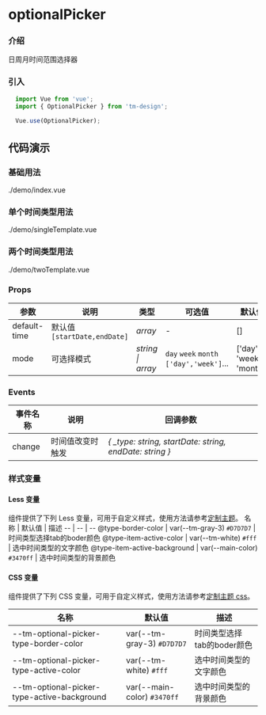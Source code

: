 # optionalPicker

### 介绍

日周月时间范围选择器

### 引入

```js
  import Vue from 'vue';
  import { OptionalPicker } from 'tm-design';
  
  Vue.use(OptionalPicker);
```

## 代码演示

### 基础用法

<demo-code>./demo/index.vue</demo-code>

### 单个时间类型用法
<demo-code>./demo/singleTemplate.vue</demo-code>

### 两个时间类型用法
<demo-code>./demo/twoTemplate.vue</demo-code>


### Props
参数 | 说明 | 类型 | 可选值 | 默认值 
-- | -- | -- | -- | --
default-time | 默认值`[startDate,endDate]` | _array_ | - | []
mode | 可选择模式 | _string \|  array_ | `day` `week` `month` `['day','week']`... | ['day', 'week', 'month']

### Events
事件名称 | 说明 | 回调参数
-- | -- | -- |
change | 时间值改变时触发 | _{ \_type: string, startDate: string, endDate: string }_ |

### 样式变量

#### Less 变量

组件提供了下列 Less 变量，可用于自定义样式，使用方法请参考[定制主题](#/theme)。
名称 | 默认值 | 描述
-- | -- | --
@type-border-color | var(--tm-gray-3) `#D7D7D7` | 时间类型选择tab的boder颜色
@type-item-active-color | var(--tm-white) `#fff` | 选中时间类型的文字颜色
@type-item-active-background | var(--main-color) `#3470ff` | 选中时间类型的背景颜色

#### CSS 变量

组件提供了下列 CSS 变量，可用于自定义样式，使用方法请参考[定制主题 css](#/theme2)。

名称 | 默认值 | 描述
-- | -- | --
 --tm-optional-picker-type-border-color | var(--tm-gray-3) `#D7D7D7` | 时间类型选择tab的boder颜色
--tm-optional-picker-type-active-color | var(--tm-white) `#fff` | 选中时间类型的文字颜色
--tm-optional-picker-type-active-background | var(--main-color) `#3470ff` | 选中时间类型的背景颜色